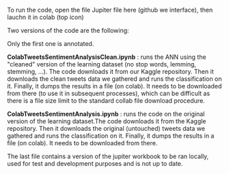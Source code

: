 To run the code, open the file Jupiter file here (github we interface), then lauchn it in colab (top icon)

Two versions of the code are the following:

Only the first one is annotated.

**ColabTweetsSentimentAnalysisClean.ipynb** : runs the ANN using the "cleaned" version of the learning dataset (no stop words, lemming, stemming, ...). The code downloads it from our Kaggle repository. Then it downloads the clean tweets data we gathered and runs the classification on it. Finally, it dumps the results in a file (on colab). It needs to be downloaded from there (to use it in subsequent processes), which can be difficult as there is a file size limit to the standard collab file download procedure.

**ColabTweetsSentimentAnalysis.ipynb** : runs the code on the original version of the learning dataset.The code downloads it from the Kaggle repository. Then it downloads the original (untouched) tweets data we gathered and runs the classification on it. Finally, it dumps the results in a file (on colab). It needs to be downloaded from there. 

The last file contains a version of the jupiter workbook to be ran locally, used for test and development purposes and is not up to date.
